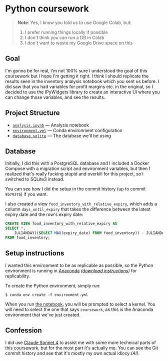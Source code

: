 # Python coursework

> **Note**: Yes, I know you told us to use Google Colab, but:
>
> 1. I prefer running things locally if possible
> 2. I don't think you can run a DB in Colab
> 3. I don't want to waste my Google Drive space on this

## Goal

I'm gonna be for real, I'm not 100% sure I understood the goal of this coursework but I hope I'm getting it right. I think I should replicate the results seen in the inventory analysis notebook which you sent us before. I did saw that you had variables for profit margins etc. in the original, so I decided to use the IPyWidgets library to create an interactive UI where you can change those variables, and see the results.

## Project Structure

-   [`analysis.ipynb`](./analysis.ipynb)&nbsp;&mdash;&nbsp;Analysis notebook
-   [`environment.yml`](./environment.yml)&nbsp;&mdash;&nbsp;Conda environment configuration
-   [`database.sqlite`](./database.sqlite)&nbsp;&mdash;&nbsp;The database we'll be using

## Database

Initially, I did this with a PostgreSQL database and I included a Docker Compose with a migration script and environment variables, but then I realized that's really fucking stupid and overkill for this project, so I switched to SQLite3 instead.

You can see how I did the setup in the commit history (up to commit `9b7937b`) if you want.

I also created a view `food_inventory_with_relative_expiry`, which adds a column `days_until_expiry` that takes the difference between the latest expiry date and the row's expiry date:

```sql
CREATE VIEW food_inventory_with_relative_expiry AS
SELECT *,
    JULIANDAY((SELECT MAX(expiry_date) FROM food_inventory)) - JULIANDAY(expiry_date) AS days_until_expiry
FROM food_inventory;
```

## Setup instructions

I wanted this environment to be as replicable as possible, so the Python environment is running in [Anaconda](<https://en.wikipedia.org/wiki/Anaconda_(Python_distribution)>) _([download instructions](https://www.anaconda.com/docs/getting-started/anaconda/install))_ for replicability.

To create the Python environment, simply run:

```
$ conda env create -f environment.yml
```

When you run [the notebook](./analysis.ipynb), you will be prompted to select a kernel. You will need to select the one that says `coursework`, as this is the Anaconda environment that we've just created.

## Confession

I did use [Claude Sonnet 4](https://claude.ai) to assist me with some more technical parts of this coursework, but for the most part it's actually me. You can see the Git commit history and see that it's mostly my own actual idiocy *(AI)*.
